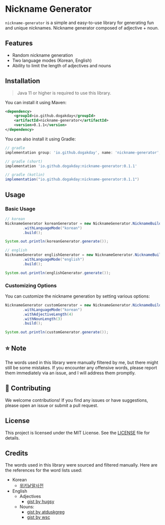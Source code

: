 # Nickname Generator

`nickname-generator` is a simple and easy-to-use library for generating fun and unique nicknames. Nickname generator composed of adjective + noun.

## Features
- Random nickname generation
- Two language modes (Korean, English)
- Ability to limit the length of adjectives and nouns

## Installation

> Java 11 or higher is required to use this library.

You can install it using Maven:

```xml
<dependency>
    <groupId>io.github.dogakday</groupId>
    <artifactId>nickname-generator</artifactId>
    <version>0.1.1</version>
</dependency>
```

You can also install it using Gradle:

```groovy
// gradle
implementation group: 'io.github.dogakday', name: 'nickname-generator', version: '0.1.1'

// gradle (short)
implementation 'io.github.dogakday:nickname-generator:0.1.1'

// gradle (kotlin)
implementation("io.github.dogakday:nickname-generator:0.1.1")
```

## Usage

### Basic Usage

```java
// korean
NicknameGenerator koreanGenerator = new NicknameGenerator.NicknameBuilder()
        .withLanguageMode("korean")
        .build();

System.out.println(koreanGenerator.generate());

// english
NicknameGenerator englishGenerator = new NicknameGenerator.NicknameBuilder()
        .withLanguageMode("english")
        .build();

System.out.println(englishGenerator.generate());
```

### Customizing Options

You can customize the nickname generation by setting various options:

```java
NicknameGenerator customGenerator = new NicknameGenerator.NicknameBuilder()
        .withLanguageMode("korean")
        .withAdjectiveLength(4)
        .withNounLength(3)
        .build();

System.out.println(customGenerator.generate());
```

## ⭐️ Note

The words used in this library were manually filtered by me, but there might still be some mistakes. If you encounter any offensive words, please report them immediately via an issue, and I will address them promptly.

## 💌 Contributing

We welcome contributions! If you find any issues or have suggestions, please open an issue or submit a pull request.

## License

This project is licensed under the MIT License. See the [LICENSE](https://github.com/dogakday/nickname-generator/blob/main/LICENSE) file for details.

## Credits

The words used in this library were sourced and filtered manually. Here are the references for the word lists used:

- Korean
  - [위키낱말사전](https://ko.wiktionary.org/wiki)
- English
  - Adjectives
    - [gist by hugsy](https://gist.github.com/hugsy/8910dc78d208e40de42deb29e62df913)
  - Nouns:
    - [gist by atduskgreg](https://gist.github.com/atduskgreg/3cf8ef48cb0d29cf151bedad81553a54)
    - [gist by wsc](https://gist.github.com/wsc/1083459)
